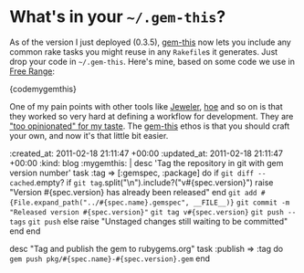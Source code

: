 What's in your `~/.gem-this`?
=============================

As of the version I just deployed (0.3.5), [gem-this][] now lets you include any common rake tasks you might reuse in any `Rakefile`s it generates. Just drop your code in `~/.gem-this`. Here's mine, based on some code we use in [Free Range][]:

{codemygemthis}

One of my pain points with other tools like [Jeweler][], [hoe][] and so on is that they worked so very hard at defining a workflow for development. They are ["too opinionated" for my taste][ruby-manor-talk]. The [gem-this][] ethos is that you should craft your own, and now it's that little bit easier.

[gem-this]: http://github.com/lazyatom/gem-this
[Free Range]: http://gofreerange.com
[Jeweler]: http://rubygems.org/gems/jeweler
[hoe]: http://rubygems.org/gems/hoe
[ruby-manor-talk]: http://rubymanor.org/harder/videos/gem_that/

:created_at: 2011-02-18 21:11:47 +00:00
:updated_at: 2011-02-18 21:11:47 +00:00
:kind: blog
:mygemthis: |
  desc 'Tag the repository in git with gem version number'
  task :tag => [:gemspec, :package] do
    if `git diff --cached`.empty?
      if `git tag`.split("\n").include?("v#{spec.version}")
        raise "Version #{spec.version} has already been released"
      end
      `git add #{File.expand_path("../#{spec.name}.gemspec", __FILE__)}`
      `git commit -m "Released version #{spec.version}"`
      `git tag v#{spec.version}`
      `git push --tags`
      `git push`
    else
      raise "Unstaged changes still waiting to be committed"
    end
  end

  desc "Tag and publish the gem to rubygems.org"
  task :publish => :tag do
    `gem push pkg/#{spec.name}-#{spec.version}.gem`
  end

